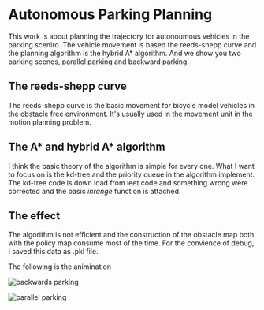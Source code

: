 # Autonomous Parking Planning
This work is about planning the trajectory for autonoumous vehicles in the parking sceniro. The vehicle movement is based the reeds-shepp curve and the planning algorithm is the hybrid A* algorithm. And we show you two parking scenes, parallel parking and backward parking.
## The reeds-shepp curve
The reeds-shepp curve is the basic movement for bicycle model vehicles in the obstacle free environment. It's usually used in the movement unit in the motion planning problem.
## The A* and hybrid A* algorithm
I think the basic theory of the algorithm is simple for every one. What I want to focus on is the kd-tree and the priority queue in the algorithm implement. The kd-tree code is down load from leet code and something wrong were corrected and the basic *inrange* function is attached.
## The effect
The algorithm is not efficient and the construction of the obstacle map both with the policy map consume most of the time. For the convience of debug, I saved this data as .pkl file.

The following is the animination

![backwards parking](https://github.com/arkria/ParkingPlann/blob/master/figure/backwards.gif)

![parallel parking](https://github.com/arkria/ParkingPlann/blob/master/figure/parallel.gif)

